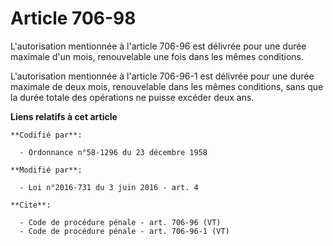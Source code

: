 # Article 706-98

L'autorisation mentionnée à l'article 706-96 est délivrée pour une durée maximale d'un mois, renouvelable une fois dans les
mêmes conditions. 

L'autorisation mentionnée à l'article 706-96-1 est délivrée pour une durée maximale de deux mois, renouvelable dans les mêmes
conditions, sans que la durée totale des opérations ne puisse excéder deux ans.

**Liens relatifs à cet article**

	**Codifié par**:

	  - Ordonnance n°58-1296 du 23 décembre 1958

	**Modifié par**:

	  - Loi n°2016-731 du 3 juin 2016 - art. 4

	**Cite**:

	  - Code de procédure pénale - art. 706-96 (VT)
	  - Code de procédure pénale - art. 706-96-1 (VT)
